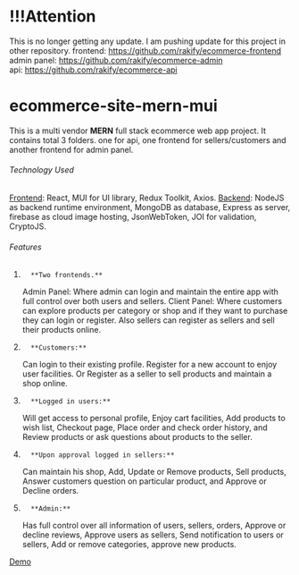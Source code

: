 # !!!Attention 
This is no longer getting any update. I am pushing update for this project in other repository.
frontend: https://github.com/rakify/ecommerce-frontend <br>
admin panel: https://github.com/rakify/ecommerce-admin <br>
api: https://github.com/rakify/ecommerce-api <br>

# ecommerce-site-mern-mui



This is a multi vendor **MERN** full stack ecommerce web app project.
It contains total 3 folders. one for api, one frontend for sellers/customers and another frontend for admin panel.

###### Technology Used

<u>Frontend</u>: React, MUI for UI library, Redux Toolkit, Axios.
<u>Backend</u>: NodeJS as backend runtime environment, MongoDB as database, Express as server, firebase as cloud image hosting, JsonWebToken, JOI for validation, CryptoJS.

###### Features

1.       **Two frontends.**

    Admin Panel: Where admin can login and maintain the entire app with full control over both users and sellers.
    Client Panel: Where customers can explore products per category or shop and if they want to purchase they can login or register. Also sellers can register as sellers and sell their products online.

2.       **Customers:**

    Can login to their existing profile.
    Register for a new account to enjoy user facilities.
    Or Register as a seller to sell products and maintain a shop online.

3.       **Logged in users:**

    Will get access to personal profile,
    Enjoy cart facilities,
    Add products to wish list,
    Checkout page,
    Place order and check order history,
    and Review products or ask questions about products to the seller.

4.       **Upon approval logged in sellers:**

    Can maintain his shop,
    Add, Update or Remove products,
    Sell products,
    Answer customers question on particular product,
    and Approve or Decline orders.

5.       **Admin:**
    Has full control over all information of users, sellers, orders,
    Approve or decline reviews,
    Approve users as sellers,
    Send notification to users or sellers,
    Add or remove categories,
    approve new products.

[Demo](https://bmart.herokuapp.com)
